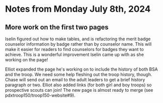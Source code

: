 # Notes from Monday July 8th, 2024

## More work on the first two pages
Iselin figured out how to make tables, and is refactoring the merit badge counselor information by badge rather than by counselor name. This will make it easier for readers to find counselors for badges they want to achieve. This is a wonderful improvement Iselin came up with as she working on the page!

Elliot expanded the page he's working on to include the history of both BSA and the troop. We need some help fleshing out the troop history, though. Chase will send out an email to the adult leaders to get a brief history paragraph or two. Elliot also added links (for both girl and boy troops) so prospective scouts can join! The new page is almost ready to merge (see pdxtroop150/troop150-website#9).
